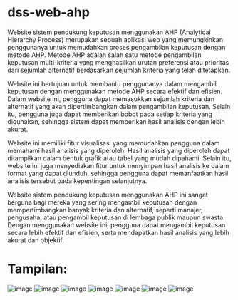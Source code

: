 # dss-web-ahp
Website sistem pendukung keputusan menggunakan AHP (Analytical Hierarchy Process) merupakan sebuah aplikasi web yang memungkinkan penggunanya untuk memudahkan proses pengambilan keputusan dengan metode AHP. Metode AHP adalah salah satu metode pengambilan keputusan multi-kriteria yang menghasilkan urutan preferensi atau prioritas dari sejumlah alternatif berdasarkan sejumlah kriteria yang telah ditetapkan.

Website ini bertujuan untuk membantu penggunanya dalam mengambil keputusan dengan menggunakan metode AHP secara efektif dan efisien. Dalam website ini, pengguna dapat memasukkan sejumlah kriteria dan alternatif yang akan dipertimbangkan dalam pengambilan keputusan. Selain itu, pengguna juga dapat memberikan bobot pada setiap kriteria yang digunakan, sehingga sistem dapat memberikan hasil analisis dengan lebih akurat.

Website ini memiliki fitur visualisasi yang memudahkan pengguna dalam memahami hasil analisis yang diperoleh. Hasil analisis yang diperoleh dapat ditampilkan dalam bentuk grafik atau tabel yang mudah dipahami. Selain itu, website ini juga menyediakan fitur untuk menyimpan hasil analisis ke dalam format yang dapat diunduh, sehingga pengguna dapat memanfaatkan hasil analisis tersebut pada kepentingan selanjutnya.

Website sistem pendukung keputusan menggunakan AHP ini sangat berguna bagi mereka yang sering mengambil keputusan dengan mempertimbangkan banyak kriteria dan alternatif, seperti manajer, pengusaha, atau pengambil keputusan di lembaga publik maupun swasta. Dengan menggunakan website ini, pengguna dapat mengambil keputusan secara lebih efektif dan efisien, serta mendapatkan hasil analisis yang lebih akurat dan objektif.

# Tampilan:
![image](https://github.com/ripaldo08/dss-web-ahp/assets/126519709/6e00f9cb-9ac4-4352-b0ea-9643828828f3)
![image](https://github.com/ripaldo08/dss-web-ahp/assets/126519709/890cc916-99c1-4ab9-8ebc-35dae622c852)
![image](https://github.com/ripaldo08/dss-web-ahp/assets/126519709/73c94fc7-edac-497a-a599-34b7afdbb7d4)
![image](https://github.com/ripaldo08/dss-web-ahp/assets/126519709/c3097dfe-b213-4cce-b358-44a9a6c4c664)
![image](https://github.com/ripaldo08/dss-web-ahp/assets/126519709/5f4eea97-ddfa-411c-9d63-40eb82179ef9)
![image](https://github.com/ripaldo08/dss-web-ahp/assets/126519709/ddb812a3-463f-44ba-872c-b4f6f08f8eef)
![image](https://github.com/ripaldo08/dss-web-ahp/assets/126519709/eccfa12f-8b08-4149-bb86-1a9ef1603bdc)


